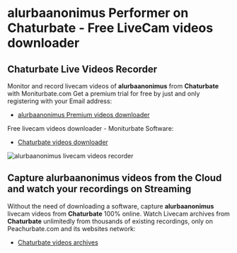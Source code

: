 # alurbaanonimus Performer on Chaturbate - Free LiveCam videos downloader

## Chaturbate Live Videos Recorder

Monitor and record livecam videos of **alurbaanonimus** from **Chaturbate** with Moniturbate.com
Get a premium trial for free by just and only registering with your Email address:
* [alurbaanonimus Premium videos downloader](https://moniturbate.com/request-demo-licence-key.html)

Free livecam videos downloader - Moniturbate Software:
* [Chaturbate videos downloader](https://moniturbate.com/moniturbate-download-software.html)

![alurbaanonimus livecam videos recorder](https://peachurnet.com/templates/moniturbate-software.png)


## Capture alurbaanonimus videos from the Cloud and watch your recordings on Streaming

Without the need of downloading a software, capture **alurbaanonimus** livecam videos from **Chaturbate** 100% online.
Watch Livecam archives from **Chaturbate** unlimitedly from thousands of existing recordings, only on Peachurbate.com and its websites network:
* [Chaturbate videos archives](https://peachurnet.com/)
